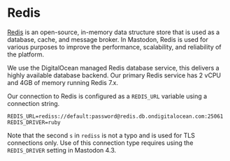 # Redis

[Redis](https://redis.io) is an open-source, in-memory data structure store that is used as a database, cache, and message broker. In Mastodon, Redis is used for various purposes to improve the performance, scalability, and reliability of the platform.

We use the DigitalOcean managed Redis database service, this delivers a highly available database backend. Our primary Redis service has 2 vCPU and 4GB of memory running Redis 7.x.

Our connection to Redis is configured as a `REDIS_URL` variable using a connection string.

```text
REDIS_URL=rediss://default:password@redis.db.ondigitalocean.com:25061
REDIS_DRIVER=ruby
```

Note that the second `s` in `rediss` is not a typo and is used for TLS connections only.
Use of this connection type requires using the `REDIS_DRIVER` setting in Mastodon 4.3.
